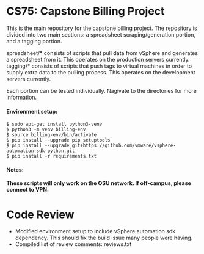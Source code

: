 # CS75: Capstone Billing Project

This is the main repository for the capstone billing project.
The repository is divided into two main sections: a spreadsheet scraping/generation portion, and a tagging portion.

spreadsheet/\* consists of scripts that pull data from vSphere and generates a spreadsheet from it. This operates on the production servers currently.
tagging/\* consists of scripts that push tags to virtual machines in order to supply extra data to the pulling process. This operates on the development servers currently.

Each portion can be tested individually. Nagivate to the directories for more information.


#### Environment setup:
```
$ sudo apt-get install python3-venv
$ python3 -m venv billing-env
$ source billing-env/bin/activate
$ pip install --upgrade pip setuptools
$ pip install --upgrade git+https://github.com/vmware/vsphere-automation-sdk-python.git
$ pip install -r requirements.txt
```

#### Notes:
**These scripts will only work on the OSU network. If off-campus, please connect to VPN.**

# Code Review

- Modified environment setup to include vSphere automation sdk dependency. This should fix the build issue many people were having.
- Compiled list of review comments: reviews.txt
